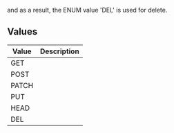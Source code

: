 and as a result, the ENUM value &#x27;DEL&#x27; is used for delete.

## Values

| Value | Description |
| ----- | ----------- |
| GET   |             |
| POST  |             |
| PATCH |             |
| PUT   |             |
| HEAD  |             |
| DEL   |             |
